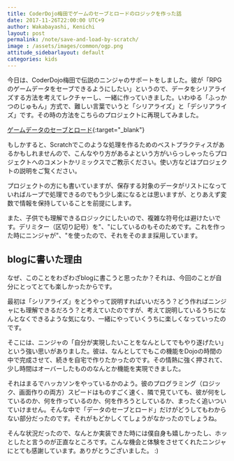 ```yaml
---
title: CoderDojo梅田でゲームのセーブとロードのロジックを作った話
date: 2017-11-26T22:00:00 UTC+9
author: Wakabayashi, Kenichi
layout: post
permalink: /note/save-and-load-by-scratch/
image : /assets/images/common/ogp.png
attitude_sidebarlayout: default
categories: kids
---
```

今日は、CoderDojo梅田で伝説のニンジャのサポートをしました。彼が「RPGのゲームデータをセーブできるようにしたい」というので、データをシリアライズする方法を考えてレクチャーし、一緒に作っていきました。いわゆる「ふっかつのじゅもん」方式で、難しい言葉でいうと「シリアライズ」と「デシリアライズ」です。その時の方法をこちらのプロジェクトに再現してみました。

[ゲームデータのセーブとロード](https://scratch.mit.edu/projects/188779794/
){:target="_blank"}

もしかすると、Scratchでこのような処理を作るためのベストプラクティスがあるかもしれませんので、こんなやり方があるよという方がいらっしゃったらプロジェクトへのコメントかリミックスでご教示ください。使い方などはプロジェクトの説明をご覧ください。

プロジェクトの方にも書いていますが、保存する対象のデータがリストになっていればループで処理できるのでもう少し楽になるとは思いますが、とりあえず変数で情報を保持していることを前提にします。

また、子供でも理解できるロジックにしたいので、複雑な符号化は避けたいです。デリミター（区切り記号）を"、"にしているのもそのためです。これを作った時にニンジャが"、"を使ったので、それをそのまま採用しています。

## blogに書いた理由
なぜ、このことをわざわざblogに書こうと思ったか？それは、今回のことが自分にとってとても楽しかったからです。

最初は「シリアライズ」をどうやって説明すればいいだろう？どう作ればニンジャにも理解できるだろう？と考えていたのですが、考えて説明しているうちになんとなくできるような気になり、一緒にやっていくうちに楽しくなっていったのです。

そこには、ニンジャの「自分が実現したいことをなんとしてでもやり遂げたい」という強い思いがありました。彼は、なんとしてでもこの機能をDojoの時間の中で完成させて、続きを自宅で作りたかったのです。その情熱に強く押されて、少し時間はオーバーしたもののなんとか機能を実現できました。

それはまるでハッカソンをやっているかのよう。彼のプログラミング（ロジック、画面作りの両方）スピードはものすごく速く、隣で見ていても、彼が何をしているのか、何を作っているのか、何を作ろうとしているか、まったく追いついていけません。そんな中で「データのセーブとロード」だけがどうしてもわからない部分だったのです。それがもどかしくてしょうがなかったのでしょうね。

そんな状況だったので、なんとか実装できた時には僕自身も嬉しかったし、ホッとしたと言うのが正直なところです。こんな機会と体験をさせてくれたニンジャにとても感謝しています。ありがとうございました。 :)